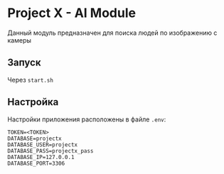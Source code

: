 # Project X - AI Module
Данный модуль предназначен для поиска людей по изображению с камеры
## Запуск
Через ```start.sh```
## Настройка
Настройки приложения расположены в файле ```.env```:
```
TOKEN=<TOKEN>
DATABASE=projectx
DATABASE_USER=projectx
DATABASE_PASS=projectx_pass
DATABASE_IP=127.0.0.1
DATABASE_PORT=3306
```